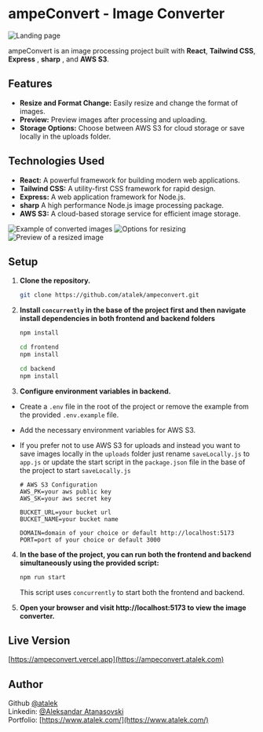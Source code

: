 # ampeConvert - Image Converter

![Landing page](https://res.cloudinary.com/dkofkuquf/image/upload/v1706538303/nuxtshop/xvn4cgbumnqtttp8gchh.png)

ampeConvert is an image processing project built with **React**, **Tailwind
CSS**, **Express** , **sharp** , and **AWS S3**.

## Features

- **Resize and Format Change:** Easily resize and change the format of images.
- **Preview:** Preview images after processing and uploading.
- **Storage Options:** Choose between AWS S3 for cloud storage or save locally
  in the uploads folder.

## Technologies Used

- **React:** A powerful framework for building modern web applications.
- **Tailwind CSS:** A utility-first CSS framework for rapid design.
- **Express:** A web application framework for Node.js.
- **sharp** A high performance Node.js image processing package.
- **AWS S3:** A cloud-based storage service for efficient image storage.

![Example of converted images](https://res.cloudinary.com/dkofkuquf/image/upload/v1706537898/nuxtshop/sz0f9teexs7exxogbcgx.png)
![Options for resizing](https://res.cloudinary.com/dkofkuquf/image/upload/v1706538685/nuxtshop/qf9wc26x4y16bhmtasxt.png)
![Preview of a resized image](https://res.cloudinary.com/dkofkuquf/image/upload/v1706538044/nuxtshop/wifjh2v6jgqnsyrl2pjz.png)

## Setup

1. **Clone the repository.**

   ```bash
   git clone https://github.com/atalek/ampeconvert.git

   ```

2. **Install `concurrently` in the base of the project first and then navigate
   install dependencies in both frontend and backend folders**

   ```bash
   npm install

   cd frontend
   npm install

   cd backend
   npm install
   ```

3. **Configure environment variables in backend.**

- Create a `.env` file in the root of the project or remove the example from the
  provided `.env.example` file.
- Add the necessary environment variables for AWS S3.
- If you prefer not to use AWS S3 for uploads and instead you want to save
  images locally in the `uploads` folder just rename `saveLocally.js` to
  `app.js` or update the start script in the `package.json` file in the base of
  the project to start `saveLocally.js`

  ```env
  # AWS S3 Configuration
  AWS_PK=your aws public key
  AWS_SK=your aws secret key

  BUCKET_URL=your bucket url
  BUCKET_NAME=your bucket name

  DOMAIN=domain of your choice or default http://localhost:5173
  PORT=port of your choice or default 3000
  ```

4. **In the base of the project, you can run both the frontend and backend
   simultaneously using the provided script:**

   ```bash
   npm run start

   ```

   This script uses `concurrently` to start both the frontend and backend.

5. **Open your browser and visit http://localhost:5173 to view the image
   converter.**

## Live Version

[https://ampeconvert.vercel.app](https://ampeconvert.atalek.com)

## Author

Github [@atalek](https://github.com/atalek) <br> Linkedin:
[@Aleksandar Atanasovski](https://www.linkedin.com/in/aleksandar-atanasovski-16b123263/)
<br> Portfolio: [https://www.atalek.com/](https://www.atalek.com/)
